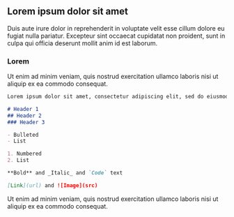 ## Lorem ipsum dolor sit amet

Duis aute irure dolor in reprehenderit in voluptate velit esse cillum dolore eu fugiat nulla pariatur. Excepteur sint occaecat cupidatat non proident, sunt in culpa qui officia deserunt mollit anim id est laborum.

### Lorem

Ut enim ad minim veniam, quis nostrud exercitation ullamco laboris nisi ut aliquip ex ea commodo consequat. 

```markdown
Lorem ipsum dolor sit amet, consectetur adipiscing elit, sed do eiusmod tempor incididunt ut labore et dolore magna aliqua.

# Header 1
## Header 2
### Header 3

- Bulleted
- List

1. Numbered
2. List

**Bold** and _Italic_ and `Code` text

[Link](url) and ![Image](src)
```

Ut enim ad minim veniam, quis nostrud exercitation ullamco laboris nisi ut aliquip ex ea commodo consequat. 
